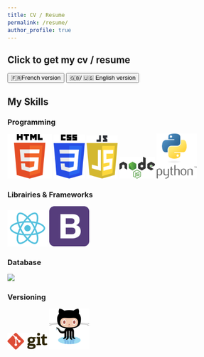 ```yaml
---
title: CV / Resume
permalink: /resume/
author_profile: true
---
```

<div>
<h2>Click to get my cv / resume</h2>
<a href="../assets/resume/cv_claire_kodia.pdf" target="_blank"><button> 🇫🇷French version</button></a>
<a href="../assets/resume/resume_claire_kodia.pdf" target="_blank"><button> 🇬🇧/ 🇺🇸 English version</button></a>
</div>

<div>
<h2>My Skills</h2>
<h3>Programming</h3>
<img src="../assets/logo/HTML5_Logo.svg"  alt="HTML5 logo" style="width: 100px; height: auto;"/>
<img src="../assets/logo/CSS3_Logo.svg"  alt="CSS3 logo" style="width: 70px; height: auto;"/>
<img src="../assets/logo/JS_Logo.svg"  alt="JavaScript logo" style="width: 70px; height: auto;"/>
<img src="../assets/logo/Nodejs_Logo.svg"  alt="NodeJS logo" style="width: 80px; height: auto;"/>
<img src="../assets/logo/Python_Logo.svg"  alt="Python logo" style="width: 90px; height: auto;"/>

<h3>Librairies & Frameworks</h3>
<img src="../assets/logo/Reactjs_Logo.svg"  alt="ReactJS logo" style="width: 90px; height: auto;"/>
<img src="../assets/logo/Bootstrap_Logo.svg"  alt="Bootstrap logo" style="width: 90px; height: auto;"/>

<h3>Database</h3>
<img src="https://img.icons8.com/ios-filled/90/000000/mysql-logo.png"/>

<h3>Versioning</h3>
<img src="../assets/logo/Git_Logo.svg"  alt="Git logo" style="width: 90px; height: auto;"/>
<img src="../assets/logo/Github_Logo.svg"  alt="GitHub logo" style="width: 90px; height: auto;"/>

</div>